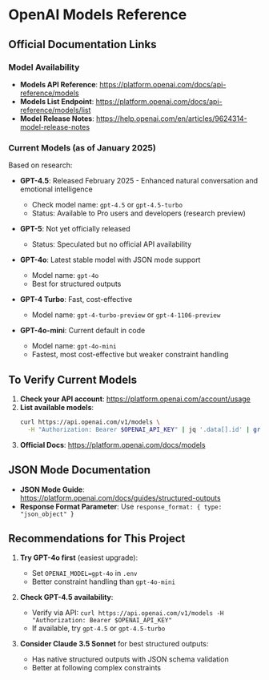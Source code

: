 # OpenAI Models Reference

## Official Documentation Links

### Model Availability
- **Models API Reference**: https://platform.openai.com/docs/api-reference/models
- **Models List Endpoint**: https://platform.openai.com/docs/api-reference/models/list
- **Model Release Notes**: https://help.openai.com/en/articles/9624314-model-release-notes

### Current Models (as of January 2025)

Based on research:
- **GPT-4.5**: Released February 2025 - Enhanced natural conversation and emotional intelligence
  - Check model name: `gpt-4.5` or `gpt-4.5-turbo`
  - Status: Available to Pro users and developers (research preview)
  
- **GPT-5**: Not yet officially released
  - Status: Speculated but no official API availability
  
- **GPT-4o**: Latest stable model with JSON mode support
  - Model name: `gpt-4o`
  - Best for structured outputs

- **GPT-4 Turbo**: Fast, cost-effective
  - Model name: `gpt-4-turbo-preview` or `gpt-4-1106-preview`

- **GPT-4o-mini**: Current default in code
  - Model name: `gpt-4o-mini`
  - Fastest, most cost-effective but weaker constraint handling

## To Verify Current Models

1. **Check your API account**: https://platform.openai.com/account/usage
2. **List available models**:
   ```bash
   curl https://api.openai.com/v1/models \
     -H "Authorization: Bearer $OPENAI_API_KEY" | jq '.data[].id' | grep gpt
   ```
3. **Official Docs**: https://platform.openai.com/docs/models

## JSON Mode Documentation

- **JSON Mode Guide**: https://platform.openai.com/docs/guides/structured-outputs
- **Response Format Parameter**: Use `response_format: { type: "json_object" }`

## Recommendations for This Project

1. **Try GPT-4o first** (easiest upgrade):
   - Set `OPENAI_MODEL=gpt-4o` in `.env`
   - Better constraint handling than `gpt-4o-mini`
   
2. **Check GPT-4.5 availability**:
   - Verify via API: `curl https://api.openai.com/v1/models -H "Authorization: Bearer $OPENAI_API_KEY"`
   - If available, try `gpt-4.5` or `gpt-4.5-turbo`
   
3. **Consider Claude 3.5 Sonnet** for best structured outputs:
   - Has native structured outputs with JSON schema validation
   - Better at following complex constraints

